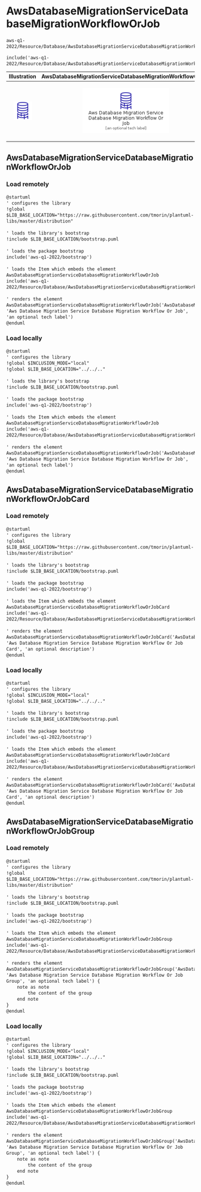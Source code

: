 # AwsDatabaseMigrationServiceDatabaseMigrationWorkflowOrJob


```text
aws-q1-2022/Resource/Database/AwsDatabaseMigrationServiceDatabaseMigrationWorkflowOrJob
```

```text
include('aws-q1-2022/Resource/Database/AwsDatabaseMigrationServiceDatabaseMigrationWorkflowOrJob')
```



| Illustration | AwsDatabaseMigrationServiceDatabaseMigrationWorkflowOrJob | AwsDatabaseMigrationServiceDatabaseMigrationWorkflowOrJobCard | AwsDatabaseMigrationServiceDatabaseMigrationWorkflowOrJobGroup |
| :---: | :---: | :---: | :---: |
| ![illustration for Illustration](../../../aws-q1-2022/Resource/Database/AwsDatabaseMigrationServiceDatabaseMigrationWorkflowOrJob.png) | ![illustration for AwsDatabaseMigrationServiceDatabaseMigrationWorkflowOrJob](../../../aws-q1-2022/Resource/Database/AwsDatabaseMigrationServiceDatabaseMigrationWorkflowOrJob.Local.png) | ![illustration for AwsDatabaseMigrationServiceDatabaseMigrationWorkflowOrJobCard](../../../aws-q1-2022/Resource/Database/AwsDatabaseMigrationServiceDatabaseMigrationWorkflowOrJobCard.Local.png) | ![illustration for AwsDatabaseMigrationServiceDatabaseMigrationWorkflowOrJobGroup](../../../aws-q1-2022/Resource/Database/AwsDatabaseMigrationServiceDatabaseMigrationWorkflowOrJobGroup.Local.png) |




## AwsDatabaseMigrationServiceDatabaseMigrationWorkflowOrJob

### Load remotely
```plantuml
@startuml
' configures the library
!global $LIB_BASE_LOCATION="https://raw.githubusercontent.com/tmorin/plantuml-libs/master/distribution"

' loads the library's bootstrap
!include $LIB_BASE_LOCATION/bootstrap.puml

' loads the package bootstrap
include('aws-q1-2022/bootstrap')

' loads the Item which embeds the element AwsDatabaseMigrationServiceDatabaseMigrationWorkflowOrJob
include('aws-q1-2022/Resource/Database/AwsDatabaseMigrationServiceDatabaseMigrationWorkflowOrJob')

' renders the element
AwsDatabaseMigrationServiceDatabaseMigrationWorkflowOrJob('AwsDatabaseMigrationServiceDatabaseMigrationWorkflowOrJob', 'Aws Database Migration Service Database Migration Workflow Or Job', 'an optional tech label')
@enduml
```

### Load locally
```plantuml
@startuml
' configures the library
!global $INCLUSION_MODE="local"
!global $LIB_BASE_LOCATION="../../.."

' loads the library's bootstrap
!include $LIB_BASE_LOCATION/bootstrap.puml

' loads the package bootstrap
include('aws-q1-2022/bootstrap')

' loads the Item which embeds the element AwsDatabaseMigrationServiceDatabaseMigrationWorkflowOrJob
include('aws-q1-2022/Resource/Database/AwsDatabaseMigrationServiceDatabaseMigrationWorkflowOrJob')

' renders the element
AwsDatabaseMigrationServiceDatabaseMigrationWorkflowOrJob('AwsDatabaseMigrationServiceDatabaseMigrationWorkflowOrJob', 'Aws Database Migration Service Database Migration Workflow Or Job', 'an optional tech label')
@enduml
```

## AwsDatabaseMigrationServiceDatabaseMigrationWorkflowOrJobCard

### Load remotely
```plantuml
@startuml
' configures the library
!global $LIB_BASE_LOCATION="https://raw.githubusercontent.com/tmorin/plantuml-libs/master/distribution"

' loads the library's bootstrap
!include $LIB_BASE_LOCATION/bootstrap.puml

' loads the package bootstrap
include('aws-q1-2022/bootstrap')

' loads the Item which embeds the element AwsDatabaseMigrationServiceDatabaseMigrationWorkflowOrJobCard
include('aws-q1-2022/Resource/Database/AwsDatabaseMigrationServiceDatabaseMigrationWorkflowOrJob')

' renders the element
AwsDatabaseMigrationServiceDatabaseMigrationWorkflowOrJobCard('AwsDatabaseMigrationServiceDatabaseMigrationWorkflowOrJobCard', 'Aws Database Migration Service Database Migration Workflow Or Job Card', 'an optional description')
@enduml
```

### Load locally
```plantuml
@startuml
' configures the library
!global $INCLUSION_MODE="local"
!global $LIB_BASE_LOCATION="../../.."

' loads the library's bootstrap
!include $LIB_BASE_LOCATION/bootstrap.puml

' loads the package bootstrap
include('aws-q1-2022/bootstrap')

' loads the Item which embeds the element AwsDatabaseMigrationServiceDatabaseMigrationWorkflowOrJobCard
include('aws-q1-2022/Resource/Database/AwsDatabaseMigrationServiceDatabaseMigrationWorkflowOrJob')

' renders the element
AwsDatabaseMigrationServiceDatabaseMigrationWorkflowOrJobCard('AwsDatabaseMigrationServiceDatabaseMigrationWorkflowOrJobCard', 'Aws Database Migration Service Database Migration Workflow Or Job Card', 'an optional description')
@enduml
```

## AwsDatabaseMigrationServiceDatabaseMigrationWorkflowOrJobGroup

### Load remotely
```plantuml
@startuml
' configures the library
!global $LIB_BASE_LOCATION="https://raw.githubusercontent.com/tmorin/plantuml-libs/master/distribution"

' loads the library's bootstrap
!include $LIB_BASE_LOCATION/bootstrap.puml

' loads the package bootstrap
include('aws-q1-2022/bootstrap')

' loads the Item which embeds the element AwsDatabaseMigrationServiceDatabaseMigrationWorkflowOrJobGroup
include('aws-q1-2022/Resource/Database/AwsDatabaseMigrationServiceDatabaseMigrationWorkflowOrJob')

' renders the element
AwsDatabaseMigrationServiceDatabaseMigrationWorkflowOrJobGroup('AwsDatabaseMigrationServiceDatabaseMigrationWorkflowOrJobGroup', 'Aws Database Migration Service Database Migration Workflow Or Job Group', 'an optional tech label') {
    note as note
        the content of the group
    end note
}
@enduml
```

### Load locally
```plantuml
@startuml
' configures the library
!global $INCLUSION_MODE="local"
!global $LIB_BASE_LOCATION="../../.."

' loads the library's bootstrap
!include $LIB_BASE_LOCATION/bootstrap.puml

' loads the package bootstrap
include('aws-q1-2022/bootstrap')

' loads the Item which embeds the element AwsDatabaseMigrationServiceDatabaseMigrationWorkflowOrJobGroup
include('aws-q1-2022/Resource/Database/AwsDatabaseMigrationServiceDatabaseMigrationWorkflowOrJob')

' renders the element
AwsDatabaseMigrationServiceDatabaseMigrationWorkflowOrJobGroup('AwsDatabaseMigrationServiceDatabaseMigrationWorkflowOrJobGroup', 'Aws Database Migration Service Database Migration Workflow Or Job Group', 'an optional tech label') {
    note as note
        the content of the group
    end note
}
@enduml
```


